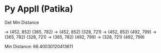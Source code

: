 # Py AppII (Patika)
 Get Min Distance
 
-> (452, 852) (365, 782)
-> (452, 852) (328, 721)
-> (452, 852) (492, 799)
-> (365, 782) (328, 721)
-> (365, 782) (492, 799)
-> (328, 721) (492, 799)

Min Distance:  66.40030120413611
